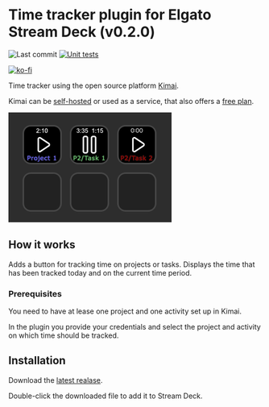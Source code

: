 # Time tracker plugin for Elgato Stream Deck (v0.2.0)

![Last commit](https://img.shields.io/github/last-commit/b263/stream-deck-time-tracker/main)
[![Unit tests](https://github.com/b263/stream-deck-time-tracker/actions/workflows/node.js.yml/badge.svg)](https://github.com/b263/stream-deck-time-tracker/actions/workflows/node.js.yml)

[![ko-fi](https://ko-fi.com/img/githubbutton_sm.svg)](https://ko-fi.com/M4M3SNODI)

Time tracker using the open source platform [Kimai](https://www.kimai.org/).

Kimai can be [self-hosted](https://www.kimai.org/documentation/chapter-on-premise.html) or used as a service, that also offers a [free plan](https://www.kimai.cloud/start-trial).

![Preview](assets/preview.png)

## How it works

Adds a button for tracking time on projects or tasks. Displays the time that has been tracked today and on the current time period.

### Prerequisites

You need to have at lease one project and one activity set up in Kimai.

In the plugin you provide your credentials and select the project and activity on which time should be tracked.

## Installation

Download the [latest realase](https://github.com/b263/stream-deck-time-tracker/releases/download/0.1.0/dev.b263.time-tracker.streamDeckPlugin).

Double-click the downloaded file to add it to Stream Deck.
